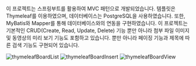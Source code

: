 이 프로젝트는 스프링부트를 활용하여 MVC 패턴으로 개발되었습니다. 템플릿은 Thymeleaf를 이용하였으며, 데이터베이스는 PostgreSQL을 사용하였습니다.
또한, MyBatis와 Mapper를 통해 데이터베이스와의 연동을 구현하였습니다.
이 프로젝트는 기본적인 CRUD(Create, Read, Update, Delete) 기능 뿐만 아니라 첨부 파일 이미지 및 동영상의 미리 보기 기능도 포함하고 있습니다. 
뿐만 아니라 페이징 기능과 제목에 따른 검색 기능도 구현되어 있습니다.

![thymeleafBoardList](https://github.com/booyongWork/thymeleafyBoard/assets/151500497/03b432a2-5779-40fa-bd7f-ad8796cddf11)
![thymeleafBoardInsert](https://github.com/booyongWork/thymeleafyBoard/assets/151500497/7e464cac-00ae-4c9d-a24d-4068c44c5da0)
![thymeleafBoardView](https://github.com/booyongWork/thymeleafyBoard/assets/151500497/e3327722-8211-4726-b8d6-a9ec1ea6eae4)

